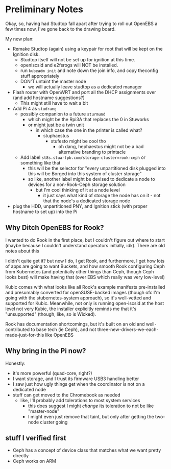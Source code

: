 # Preliminary Notes

Okay, so, having had Studtop fall apart after trying to roll out OpenEBS a few times now, I've gone back to the drawing board.

My new plan:

- Remake Studtop (again) using a keypair for root that will be kept on the Ignition disk.
  - Studtop itself will not be set up for ignition at this time.
  - openiscsid and e2fsrogs will NOT be installed.
  - run `kubeadm init` and note down the join info, and copy theconfig stuff appropriately
  - DON'T untaint the master node
    - we will actually leave studtop as a dedicated manager
- Flash router with OpenWRT and port all the DHCP assignments over (and add hostname suggestions?)
  - This might still have to wait a bit
- Add Pi 4 as `studrang`
  - possibly companion to a future `sturmund`
    - which might be the Rpi3A that replaces the 0 in Stuworks
    - or might just be a twin unit
      - in which case the one in the printer is called what?
        - stuphaestus
          - stufesto might be cool tho
            - oh dang, hephaestus might not be a bad alternative branding to printacle
  - Add label `st8s.stuartpb.com/storage-cluster=rook-ceph` or something like that
    - this will be the selector for "every unpartitioned disk plugged into this will be Borged into this system of cluster storage"
    - so like, another label might be devised to dedicate a node to devices for a non-Rook-Ceph storage solution
        - but I'm cool thinking of it at a node level
          - it just says what kind of storage the node has on it - not that the node's a dedicated storage node
- plug the HDD, unpartitioned PNY, and Ignition stick (with proper hostname to set up) into the Pi

## Why Ditch OpenEBS for Rook?

I wanted to do Rook in the first place, but I couldn't figure out where to start (maybe because I couldn't understand operators initially, idk). There are old notes about this

I didn't quite get it? but now I do, I get Rook, and furthermore, I get how lots of apps are going to want Buckets, and how smooth Rook configuring Ceph from Kubernetes (and potentially other things than Ceph, though Ceph looks best) will make having that (over EBS which really was very low-level)

Kubic comes with what looks like all Rook's example manifests pre-installed and presumably converted for openSUSE-backed images (though ofc I'm going with the stubernetes-system approach), so it's well-vetted and supported for Kubic. Meanwhile, not only is running open-iscsid at the host level not very Kubic, the installer explicitly reminds me that it's "unsupported" (though, like, so is Wicked).

Rook has documentation shortcomings, but it's built on an old and well-contributed to base tech (ie Ceph), and not three-new-drivers-we-each-made-just-for-this like OpenEBS

## Why bring in the Pi now?

Honestly:

- it's more powerful (quad-core, right?)
- I want storage, and I trust its firmware USB3 handling better
- I saw just how ugly things get when the coordinator is not on a dedicated node
- stuff can get moved to the Chromebook as needed
  - like, I'll probably add tolerations to most system services
    - this does suggest I might *change* its toleration to not be like "master-node"
    - I might even just remove that taint, but only after getting the two-node cluster going

## stuff I verified first

- Ceph has a concept of device class that matches what we want pretty directly
- Ceph works on ARM
